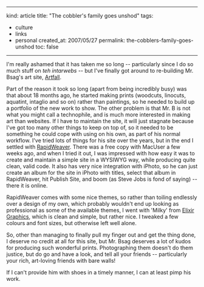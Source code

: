 -----
kind: article
title: "The cobbler's family goes unshod"
tags:
- culture
- links
- personal
created_at: 2007/05/27
permalink: the-cobblers-family-goes-unshod
toc: false
-----

<p>I'm really ashamed that it has taken me so long -- particularly since I do so much stuff on <em>teh intarwebs</em> -- but I've finally got around to re-building Mr. Bsag's art site, <a href="http://www.artfall.co.uk/">Artfall</a>.</p>

<p>Part of the reason it took so long (apart from being incredibly busy) was that about 18 months ago, he started making prints (woodcuts, linocuts, aquatint, intaglio and so on) rather than paintings, so he needed to build up a portfolio of the new work to show. The other problem is that Mr. B is not what you might call a technophile, and is much more interested in making art than websites. If I have to maintain the site, it will just stagnate because I've got too many other things to keep on top of, so it needed to be something he could cope with using on his own, as part of his normal workflow. I've tried lots of things for his site over the years, but in the end I settled with <a href="http://www.realmacsoftware.com/">RapidWeaver</a>. There was a free copy with MacUser a few weeks ago, and when I tried it out, I was impressed with how easy it was to create and maintain a simple site in a WYSIWYG way, while producing quite clean, valid code. It also has very nice integration with iPhoto, so he can just create an album for the site in iPhoto with titles, select that album in RapidWeaver, hit Publish Site, and boom (as Steve Jobs is fond of saying) -- there it is online.</p>

<p>RapidWeaver comes with some nice themes, so rather than toiling endlessly over a design of my own, which probably wouldn't end up looking as professional as some of the available themes, I went with 'Milky' from <a href="http://www.realmacsoftware.com/">Elixir Graphics</a>, which is clean and simple, but rather nice. I tweaked a few colours and font sizes, but otherwise left well alone.</p>

<p>So, other than managing to finally pull my finger out and get the thing done, I deserve no credit at all for this site, but Mr. Bsag deserves a lot of kudos for producing such wonderful prints. Photographing them doesn't do them justice, but do go and have a look, and tell all your friends -- particularly your rich, art-loving friends with bare walls!</p>

<p>If I can't provide him with shoes in a timely manner, I can at least pimp his work.</p>


